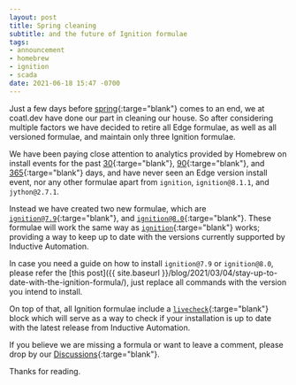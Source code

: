 ```yaml
---
layout: post
title: Spring cleaning
subtitle: and the future of Ignition formulae
tags:
- announcement
- homebrew
- ignition
- scada
date: 2021-06-18 15:47 -0700
---
```

Just a few days before [spring](https://en.wikipedia.org/wiki/Spring_(season)){:targe="blank"} comes to an end, we at coatl.dev have done our part in cleaning our house. So after considering multiple factors we have decided to retire all Edge formulae, as well as all versioned formulae, and maintain only three Ignition formulae.

We have been paying close attention to analytics provided by Homebrew on install events for the past [30](https://formulae.brew.sh/analytics/install/30d/){:targe="blank"}, [90](https://formulae.brew.sh/analytics/install/90d/){:targe="blank"}, and [365](https://formulae.brew.sh/analytics/install/365d/){:targe="blank"} days, and have never seen an Edge version install event, nor any other formulae apart from `ignition`, `ignition@8.1.1`, and `jython@2.7.1`.

Instead we have created two new formulae, which are [`ignition@7.9`](https://formulae.coatl.dev/formula/ignition@7.9){:targe="blank"}, and [`ignition@8.0`](https://formulae.coatl.dev/formula/ignition@8.0){:targe="blank"}. These formulae will work the same way as [`ignition`](https://formulae.coatl.dev/formula/ignition){:targe="blank"} works; providing a way to keep up to date with the versions currently supported by Inductive Automation.

In case you need a guide on how to install `ignition@7.9` or `ignition@8.0`, please refer the [this post]({{ site.baseurl }}/blog/2021/03/04/stay-up-to-date-with-the-ignition-formula/), just replace all commands with the version you intend to install.

On top of that, all Ignition formulae include a [`livecheck`](https://docs.brew.sh/Brew-Livecheck){:targe="blank"} block which will serve as a way to check if your installation is up to date with the latest release from Inductive Automation.

If you believe we are missing a formula or want to leave a comment, please drop by our [Discussions](https://github.com/coatl-dev/discussions/discussions){:targe="blank"}.

Thanks for reading.